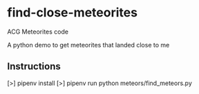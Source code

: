 # find-close-meteorites
ACG Meteorites code

A python demo to get meteorites that landed close to me

Instructions
---
[>] pipenv install
[>] pipenv run python meteors/find_meteors.py

